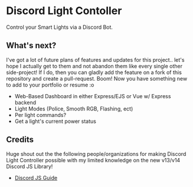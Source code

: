 # Discord Light Contoller
 Control your Smart Lights via a Discord Bot.

## What's next?
I've got a lot of future plans of features and updates for this project.. let's hope I actually get to them and not abandon them like every single other side-project! If I do, then you can gladly add the feature on a fork of this repository and create a pull-request. Boom! Now you have something new to add to your portfolio or resume :o
- Web-Based Dashboard in either Express/EJS or Vue w/ Express backend
- Light Modes (Police, Smooth RGB, Flashing, ect)
- Per light commands?
- Get a light's current power status


## Credits
Huge shout out the the following people/organizations for making Discord Light Controller possible with my limited knowledge on the new v13/v14 Discord JS Library!
- [Discord JS Guide](https://discordjs.guide/)